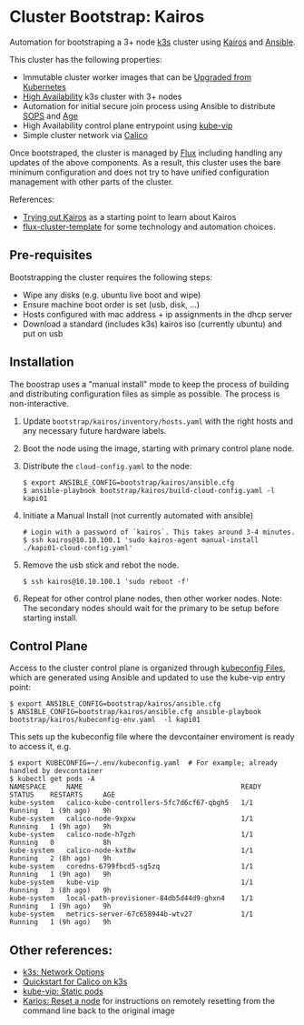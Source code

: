 # Cluster Bootstrap: Kairos

Automation for bootstraping a 3+ node [k3s](http://k3s.io) cluster using [Kairos](https://kairos.io)
and [Ansible](https://www.ansible.com/).

This cluster has the following properties:
- Immutable cluster worker images that can be [Upgraded from Kubernetes](https://kairos.io/docs/upgrade/kubernetes/)
- [High Availability](https://kairos.io/docs/examples/ha/) k3s cluster with 3+ nodes
- Automation for initial secure join process using Ansible to distribute [SOPS](https://github.com/getsops/sops) and [Age](https://github.com/FiloSottile/age)
- High Availability control plane entrypoint using [kube-vip](https://kube-vip.io/)
- Simple cluster network via [Calico](https://docs.tigera.io/calico/latest/about/)

Once bootstraped, the cluster is managed by [Flux](https://fluxcd.io/) including handling
any updates of the above components. As a result, this cluster uses the bare minimum
configuration and does not try to have unified configuration management with
other parts of the cluster.

References:
- [Trying out Kairos](https://tyzbit.blog/trying-out-kairos) as a starting point to learn about Kairos
- [flux-cluster-template](https://github.com/onedr0p/flux-cluster-template) for some technology and automation choices.

## Pre-requisites

Bootstrapping the cluster requires the following steps:

- Wipe any disks (e.g. ubuntu live boot and wipe)
- Ensure machine boot order is set (usb, disk, ...)
- Hosts configured with mac address + ip assignments in the dhcp server
- Download a standard (includes k3s) kairos iso (currently ubuntu) and put on usb

## Installation

The boostrap uses a "manual install" mode to keep the process of building and
distributing configuration files as simple as possible. The process is non-interactive.

1. Update `bootstrap/kairos/inventory/hosts.yaml` with the right hosts and any necessary future hardware labels.

1. Boot the node using the image, starting with primary control plane node.

1. Distribute the `cloud-config.yaml` to the node:
    ```
    $ export ANSIBLE_CONFIG=bootstrap/kairos/ansible.cfg
    $ ansible-playbook bootstrap/kairos/build-cloud-config.yaml -l kapi01
    ```
1. Initiate a Manual Install (not currently automated with ansible)
    ```
    # Login with a password of `kairos`. This takes around 3-4 minutes.
    $ ssh kairos@10.10.100.1 'sudo kairos-agent manual-install ./kapi01-cloud-config.yaml'
1. Remove the usb stick and rebot the node.
    ```
    $ ssh kairos@10.10.100.1 'sudo reboot -f'
    ```
1. Repeat for other control plane nodes, then other worker nodes. Note: The secondary nodes should wait for the primary to be setup before starting install.

## Control Plane

Access to the cluster control plane is organized through [kubeconfig Files](https://kubernetes.io/docs/concepts/configuration/organize-cluster-access-kubeconfig/), which are generated using Ansible and
updated to use the kube-vip entry point:
```
$ export ANSIBLE_CONFIG=bootstrap/kairos/ansible.cfg
$ ANSIBLE_CONFIG=bootstrap/kairos/ansible.cfg ansible-playbook bootstrap/kairos/kubeconfig-env.yaml  -l kapi01
```

This sets up the kubeconfig file where the devcontainer enviroment is ready to access it, e.g.
```
$ export KUBECONFIG=~/.env/kubeconfig.yaml  # For example; already handled by devcontainer
$ kubectl get pods -A
NAMESPACE     NAME                                       READY   STATUS    RESTARTS     AGE
kube-system   calico-kube-controllers-5fc7d6cf67-qbgh5   1/1     Running   1 (9h ago)   9h
kube-system   calico-node-9xpxw                          1/1     Running   1 (9h ago)   9h
kube-system   calico-node-h7gzh                          1/1     Running   0            8h
kube-system   calico-node-kxt8w                          1/1     Running   2 (8h ago)   9h
kube-system   coredns-6799fbcd5-sg5zq                    1/1     Running   1 (9h ago)   9h
kube-system   kube-vip                                   1/1     Running   3 (8h ago)   9h
kube-system   local-path-provisioner-84db5d44d9-ghxn4    1/1     Running   1 (9h ago)   9h
kube-system   metrics-server-67c658944b-wtv27            1/1     Running   1 (9h ago)   9h
```

## Other references:

- [k3s: Network Options](https://docs.k3s.io/installation/network-options)
- [Quickstart for Calico on k3s](https://docs.tigera.io/calico/latest/getting-started/kubernetes/k3s/quickstart)
- [kube-vip: Static pods](https://kube-vip.io/docs/installation/static/)
- [Karios: Reset a node](https://kairos.io/docs/reference/reset/#remotely-via-command-line) for
instructions on remotely resetting from the command line back to the original image
